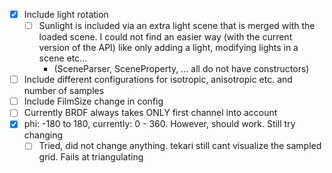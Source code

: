 - [x] Include light rotation
  - [ ] Sunlight is included via an extra light scene that is merged with the loaded scene. I could not find an easier way (with the current version of the API) like only adding a light, modifying lights in a scene etc...
    - (SceneParser, SceneProperty, ... all do not have constructors)
- [ ] Include different configurations for isotropic, anisotropic etc. and number of samples
- [ ] Include FilmSize change in config
- [ ] Currently BRDF always takes ONLY first channel into account
- [x] phi: -180 to 180, currently: 0 - 360. However, should work. Still try changing
  - [ ] Tried, did not change anything. tekari still cant visualize the sampled grid. Fails at triangulating
